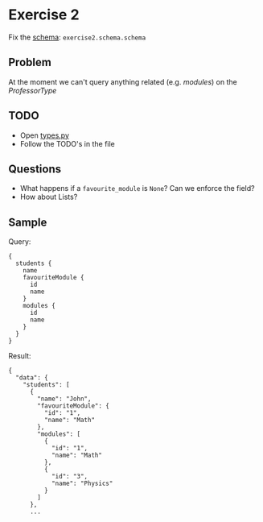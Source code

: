 # Exercise 2

Fix the [schema](https://github.com/Speedy1991/graphql_workshop/blob/master/graphql_workshop/settings.py#L51): `exercise2.schema.schema`

## Problem
At the moment we can't query anything related (e.g. _modules_) on the _ProfessorType_


## TODO

- Open [types.py](https://github.com/Speedy1991/graphql_workshop/blob/master/exercise2/schema/types.py)
- Follow the TODO's in the file

## Questions

- What happens if a `favourite_module` is `None`? Can we enforce the field?
- How about Lists?


## Sample

Query:
```
{
  students {
    name
    favouriteModule {
      id
      name
    }
    modules {
      id
      name
    }
  }
}
```

Result:

```
{
  "data": {
    "students": [
      {
        "name": "John",
        "favouriteModule": {
          "id": "1",
          "name": "Math"
        },
        "modules": [
          {
            "id": "1",
            "name": "Math"
          },
          {
            "id": "3",
            "name": "Physics"
          }
        ]
      },
      ...
```